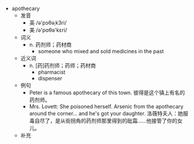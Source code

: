 - apothecary
  - 发音
    - 英 /ə'pɔθəˌk3ri/
    - 美 /ə'pɑθə'kɛri/
  - 词义
    - n. 药剂师；药材商
      - someone who mixed and sold medicines in the past
  - 近义词
    - n. [药]药剂师；药师；药材商
      - pharmacist
      - dispenser
  - 例句
    - Peter is a famous apothecary of this town. 彼得是这个镇上有名的药剂师。
    - Mrs. Lovett: She poisoned herself. Arsenic from the apothecary around the corner… and he's got your daughter. 洛薇特夫人：她服毒自尽了，是从街拐角的药剂师那里得到的砒霜……他接管了你的女儿。
  - 补充